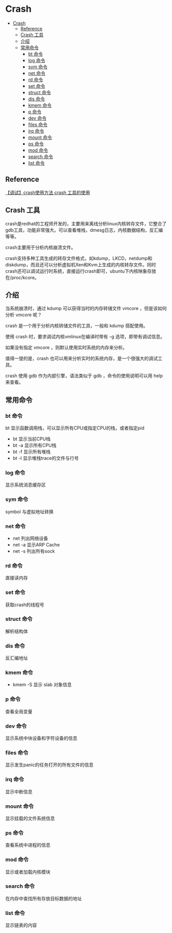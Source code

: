 # Crash
- [Crash](#crash)
  - [Reference](#reference)
  - [Crash 工具](#crash-工具)
  - [介绍](#介绍)
  - [常用命令](#常用命令)
    - [bt 命令](#bt-命令)
    - [log 命令](#log-命令)
    - [sym 命令](#sym-命令)
    - [net 命令](#net-命令)
    - [rd 命令](#rd-命令)
    - [set 命令](#set-命令)
    - [struct 命令](#struct-命令)
    - [dis 命令](#dis-命令)
    - [kmem 命令](#kmem-命令)
    - [p 命令](#p-命令)
    - [dev 命令](#dev-命令)
    - [files 命令](#files-命令)
    - [irq 命令](#irq-命令)
    - [mount 命令](#mount-命令)
    - [ps 命令](#ps-命令)
    - [mod 命令](#mod-命令)
    - [search 命令](#search-命令)
    - [list 命令](#list-命令)

## Reference
[【调试】crash使用方法 ](https://www.cnblogs.com/dongxb/p/17364995.html)
[crash 工具的使用](https://zhuanlan.zhihu.com/p/707500778)

## Crash 工具
crash是redhat的工程师开发的，主要用来离线分析linux内核转存文件，它整合了gdb工具，功能非常强大。可以查看堆栈，dmesg日志，内核数据结构，反汇编等等。

crash主要用于分析内核崩溃文件。

crash支持多种工具生成的转存文件格式，如kdump，LKCD，netdump和diskdump，而且还可以分析虚拟机Xen和Kvm上生成的内核转存文件。同时crash还可以调试运行时系统，直接运行crash即可，ubuntu下内核映象存放在/proc/kcore。

## 介绍
当系统崩溃时，通过 kdump 可以获得当时的内存转储文件 vmcore ，但是该如何分析 vmcore 呢？

crash 是一个用于分析内核转储文件的工具，一般和 kdump 搭配使用。

使用 crash 时，要求调试内核vmlinux在编译时带有 -g 选项，即带有调试信息。

如果没有指定 vmcore ，则默认使用实时系统的内存来分析。

值得一提的是，crash 也可以用来分析实时的系统内存，是一个很强大的调试工具。

crash 使用 gdb 作为内部引擎，语法类似于 gdb ，命令的使用说明可以用 help 来查看。

## 常用命令

### bt 命令
bt 显示函数调用栈，可以显示所有CPU或指定CPU的栈，或者指定pid

- bt 显示当前CPU栈
- bt -a 显示所有CPU栈
- bt -f 显示所有堆栈
- bt -l 显示堆栈trace的文件与行号

### log 命令
显示系统消息缓存区

### sym 命令
symbol 与虚拟地址转换

### net 命令
- net 列出网络设备
- net -a 显示ARP Cache
- net -s 列出所有sock

### rd 命令
直接读内存

### set 命令
获取crash的线程号

### struct 命令
解析结构体

### dis 命令
反汇编地址

### kmem 命令
- kmem -S 显示 slab 对象信息

### p 命令
查看全局变量

### dev 命令
显示系统中块设备和字符设备的信息

### files 命令
显示发生panic的任务打开的所有文件的信息

### irq 命令
显示中断信息

### mount 命令
显示挂载的文件系统信息

### ps 命令
查看系统中进程的信息

### mod 命令
显示或者加载内核模块

### search 命令
在内存中查找所有存放目标数据的地址

### list 命令
显示链表的内容


